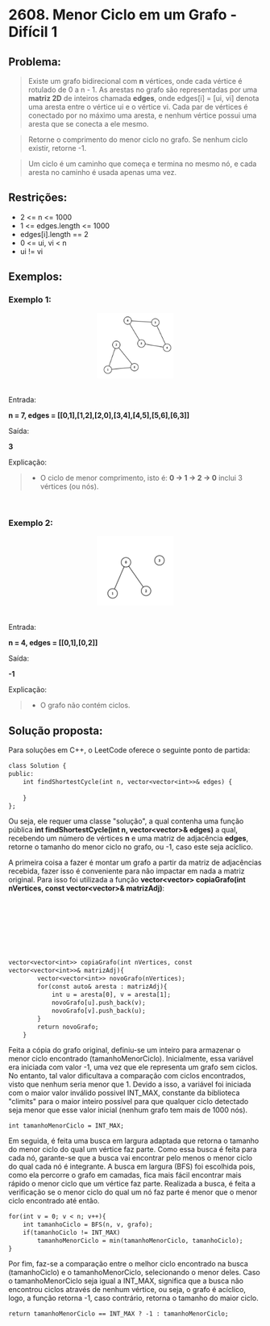 # 2608. Menor Ciclo em um Grafo - Difícil 1

## Problema:
> Existe um grafo bidirecional com **n** vértices, onde cada vértice é rotulado de 0 a n - 1. As arestas no grafo são representadas por uma **matriz 2D** de inteiros chamada **edges**, onde edges[i] = [ui, vi] denota uma aresta entre o vértice ui e o vértice vi. Cada par de vértices é conectado por no máximo uma aresta, e nenhum vértice possui uma aresta que se conecta a ele mesmo.

> Retorne o comprimento do menor ciclo no grafo. Se nenhum ciclo existir, retorne -1.

> Um ciclo é um caminho que começa e termina no mesmo nó, e cada aresta no caminho é usada apenas uma vez.

## Restrições:
- 2 <= n <= 1000
- 1 <= edges.length <= 1000
- edges[i].length == 2
- 0 <= ui, vi < n
- ui != vi

## Exemplos:

### Exemplo 1:

<div style="text-align: center;">
    <img src="../imagens/2608graph1.png" alt="grafo1" style="max-width: 30%; height: auto;">
</div>
</br>

Entrada: 

**n = 7, edges = [[0,1],[1,2],[2,0],[3,4],[4,5],[5,6],[6,3]]**

Saída:

**3**

Explicação:
> - O ciclo de menor comprimento, isto é: **0 -> 1 -> 2 -> 0** inclui 3 vértices (ou nós). 

</br>

### Exemplo 2:

<div style="text-align: center;">
    <img src="../imagens/2608graph2.png" alt="grafo2" style="max-width: 30%; height: auto;">
</div>
</br>

Entrada: 

**n = 4, edges = [[0,1],[0,2]]**

Saída:

**-1**

Explicação:
> - O grafo não contém ciclos.

## Solução proposta:

Para soluções em C++, o LeetCode oferece o seguinte ponto de partida:

```
class Solution {
public:
    int findShortestCycle(int n, vector<vector<int>>& edges) {
        
    }
};
```

Ou seja, ele requer uma classe "solução", a qual contenha uma função pública **int findShortestCycle(int n, vector<vector<int>>& edges)** a qual, recebendo um número de vértices **n** e uma matriz de adjacência **edges**, retorne o tamanho do menor ciclo no grafo, ou -1, caso este seja acíclico.

A primeira coisa a fazer é montar um grafo a partir da matriz de adjacências recebida, fazer isso é conveniente para não impactar em nada a matriz original. Para isso foi utilizada a função **vector<vector<int>> copiaGrafo(int nVertices, const vector<vector<int>>& matrizAdj)**:

</br></br></br></br></br></br>

```    
vector<vector<int>> copiaGrafo(int nVertices, const vector<vector<int>>& matrizAdj){
        vector<vector<int>> novoGrafo(nVertices);
        for(const auto& aresta : matrizAdj){
            int u = aresta[0], v = aresta[1];
            novoGrafo[u].push_back(v);
            novoGrafo[v].push_back(u);
        }
        return novoGrafo;
    }
```

Feita a cópia do grafo original, definiu-se um inteiro para armazenar o menor ciclo encontrado (tamanhoMenorCiclo). Inicialmente, essa variável era iniciada com valor -1, uma vez que ele representa um grafo sem ciclos. No entanto, tal valor dificultava a comparação com ciclos encontrados, visto que nenhum seria menor que 1. Devido a isso, a variável foi iniciada com o maior valor inválido possivel INT_MAX, constante da biblioteca "climits" para o maior inteiro possível para que qualquer ciclo detectado seja menor que esse valor inicial (nenhum grafo tem mais de 1000 nós).

```
int tamanhoMenorCiclo = INT_MAX;
```

Em seguida, é feita uma busca em largura adaptada que retorna o tamanho do menor ciclo do qual um vértice faz parte. Como essa busca é feita para cada nó, garante-se que a busca vai encontrar pelo menos o menor ciclo do qual cada nó é integrante. A busca em largura (BFS) foi escolhida pois, como ela percorre o grafo em camadas, fica mais fácil encontrar mais rápido o menor ciclo que um vértice faz parte. Realizada a busca, é feita a verificação se o menor ciclo do qual um nó faz parte é menor que o menor ciclo encontrado até então.

```
for(int v = 0; v < n; v++){
    int tamanhoCiclo = BFS(n, v, grafo);
    if(tamanhoCiclo != INT_MAX) 
        tamanhoMenorCiclo = min(tamanhoMenorCiclo, tamanhoCiclo);
}
```

Por fim, faz-se a comparação entre o melhor ciclo encontrado na busca (tamanhoCiclo) e o tamanhoMenorCiclo, selecionando o menor deles. Caso o tamanhoMenorCiclo seja igual a INT_MAX, significa que a busca não encontrou ciclos através de nenhum vértice, ou seja, o grafo é acíclico, logo, a função retorna -1, caso contrário, retorna o tamanho do maior ciclo.

```
return tamanhoMenorCiclo == INT_MAX ? -1 : tamanhoMenorCiclo;
```